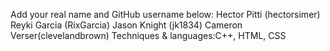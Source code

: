 Add your real name and GitHub username below: 
Hector Pitti (hectorsimer) 
Reyki Garcia (RixGarcia)
Jason Knight (jk1834)
Cameron Verser(clevelandbrown)
Techniques & languages:C++, HTML, CSS
